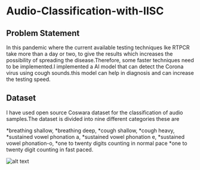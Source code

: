 # Audio-Classification-with-IISC

## Problem Statement
In this pandemic where the current available testing techniques lke RTPCR  take more than a day or two, to give the results  which increases the possibility of spreading the disease.Therefore, some faster techniques need to be implemented.I implemented a AI model that can detect the Corona virus using cough sounds.this model can help in diagnosis and can increase the testing speed. 

## Dataset
I have used open source Coswara dataset for the classification of audio samples.The dataset is divided into nine different categories these are 

*breathing shallow,
*breathing deep,
*cough shallow,
*cough heavy,
*sustained vowel phonation a,
*sustained vowel phonation e, 
*sustained vowel phonation-o,
*one to twenty digits counting in normal pace 
*one to twenty digit counting in fast paced.



![alt text](https://github.com/himanshumangal09/empty/blob/main/pic1.PNG)

